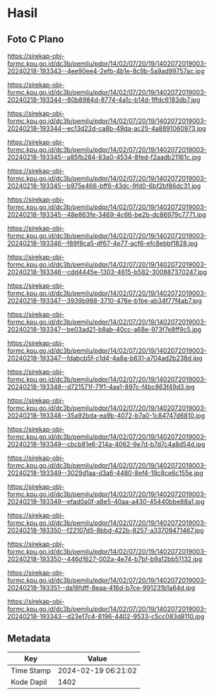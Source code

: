 # Hasil

## Foto C Plano

https://sirekap-obj-formc.kpu.go.id/dc3b/pemilu/pdpr/14/02/07/20/19/1402072019003-20240218-193343--4ee90ee4-2efb-4b1e-8c9b-5a9ad99757ac.jpg

https://sirekap-obj-formc.kpu.go.id/dc3b/pemilu/pdpr/14/02/07/20/19/1402072019003-20240218-193344--80b8984d-8774-4a1c-b14d-1ffdc6183db7.jpg

https://sirekap-obj-formc.kpu.go.id/dc3b/pemilu/pdpr/14/02/07/20/19/1402072019003-20240218-193344--ec13d22d-ca8b-49da-ac25-4a8891060973.jpg

https://sirekap-obj-formc.kpu.go.id/dc3b/pemilu/pdpr/14/02/07/20/19/1402072019003-20240218-193345--a85fb284-83a0-4534-8fed-f2aadb21161c.jpg

https://sirekap-obj-formc.kpu.go.id/dc3b/pemilu/pdpr/14/02/07/20/19/1402072019003-20240218-193345--b975e466-bff6-43dc-9fd0-6bf2bf86dc31.jpg

https://sirekap-obj-formc.kpu.go.id/dc3b/pemilu/pdpr/14/02/07/20/19/1402072019003-20240218-193345--48e863fe-3469-4c66-be2b-dc86979c7771.jpg

https://sirekap-obj-formc.kpu.go.id/dc3b/pemilu/pdpr/14/02/07/20/19/1402072019003-20240218-193346--f89f8ca5-df67-4e77-acf6-efc8ebbf1828.jpg

https://sirekap-obj-formc.kpu.go.id/dc3b/pemilu/pdpr/14/02/07/20/19/1402072019003-20240218-193346--cdd4445e-1303-4615-b582-300887370247.jpg

https://sirekap-obj-formc.kpu.go.id/dc3b/pemilu/pdpr/14/02/07/20/19/1402072019003-20240218-193347--3939b988-3710-476e-b1be-ab34f77f4ab7.jpg

https://sirekap-obj-formc.kpu.go.id/dc3b/pemilu/pdpr/14/02/07/20/19/1402072019003-20240218-193347--be03ad21-b8ab-40cc-a68e-973f7e8ff9c5.jpg

https://sirekap-obj-formc.kpu.go.id/dc3b/pemilu/pdpr/14/02/07/20/19/1402072019003-20240218-193347--fdabcb5f-c1d4-4a8a-b831-a704ad2b238d.jpg

https://sirekap-obj-formc.kpu.go.id/dc3b/pemilu/pdpr/14/02/07/20/19/1402072019003-20240218-193348--d721571f-71f1-4aa1-897c-f4bc863f49d3.jpg

https://sirekap-obj-formc.kpu.go.id/dc3b/pemilu/pdpr/14/02/07/20/19/1402072019003-20240218-193348--35a92bda-ea9b-4072-b7a0-1c84747d6810.jpg

https://sirekap-obj-formc.kpu.go.id/dc3b/pemilu/pdpr/14/02/07/20/19/1402072019003-20240218-193349--cbcb81e6-214a-4062-9e7d-b7d7c4a8d54d.jpg

https://sirekap-obj-formc.kpu.go.id/dc3b/pemilu/pdpr/14/02/07/20/19/1402072019003-20240218-193349--3029d1aa-d3a6-4480-8ef4-19c8ce6c155e.jpg

https://sirekap-obj-formc.kpu.go.id/dc3b/pemilu/pdpr/14/02/07/20/19/1402072019003-20240218-193349--efad0a0f-a8e5-40aa-a430-45440bbe88a1.jpg

https://sirekap-obj-formc.kpu.go.id/dc3b/pemilu/pdpr/14/02/07/20/19/1402072019003-20240218-193350--f22107d5-8bbd-422b-8257-a33709471467.jpg

https://sirekap-obj-formc.kpu.go.id/dc3b/pemilu/pdpr/14/02/07/20/19/1402072019003-20240218-193350--446d1627-002a-4e74-b7bf-b9a12bb51132.jpg

https://sirekap-obj-formc.kpu.go.id/dc3b/pemilu/pdpr/14/02/07/20/19/1402072019003-20240218-193351--da18fdff-8eaa-416d-b7ce-991231b1a64d.jpg

https://sirekap-obj-formc.kpu.go.id/dc3b/pemilu/pdpr/14/02/07/20/19/1402072019003-20240218-193343--d23e17c4-8196-4402-9533-c5cc083d8110.jpg


## Metadata

| Key        | Value               |
| ---------- | ------------------- |
| Time Stamp | 2024-02-19 06:21:02 |
| Kode Dapil | 1402                |



